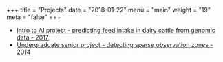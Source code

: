 +++
title = "Projects"
date = "2018-01-22"
menu = "main"
weight = "19"
meta = "false"
+++

* [Intro to AI project - predicting feed intake in dairy cattle from genomic data - 2017](cs540.pdf)
* [Undergraduate senior project - detecting sparse observation zones - 2014](seniordesign.pdf)
